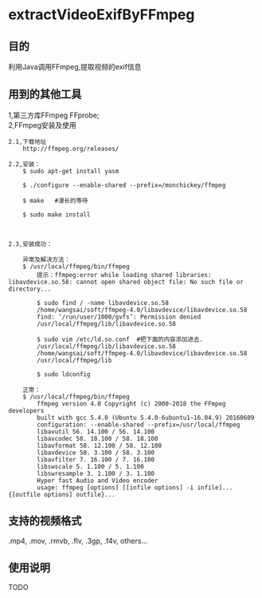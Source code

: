 # extractVideoExifByFFmpeg
## 目的
利用Java调用FFmpeg,提取视频的exif信息

## 用到的其他工具
1,第三方库FFmpeg FFprobe;    
2,FFmpeg安装及使用  

    2.1,下载地址    
        http://ffmpeg.org/releases/    

    2.2,安装：    
        $ sudo apt-get install yasm    

        $ ./configure --enable-shared --prefix=/monchickey/ffmpeg

        $ make   #漫长的等待

        $ sudo make install 



    2.3,安装成功：      

        异常及解决方法：  
        $ /usr/local/ffmpeg/bin/ffmpeg    
            提示：ffmpeg:error while loading shared libraries: libavdevice.so.58: cannot open shared object file: No such file or directory...

            $ sudo find / -name libavdevice.so.58    
            /home/wangsai/soft/ffmpeg-4.0/libavdevice/libavdevice.so.58
            find: ‘/run/user/1000/gvfs’: Permission denied
            /usr/local/ffmpeg/lib/libavdevice.so.58

            $ sudo vim /etc/ld.so.conf  #把下面的内容添加进去.    
            /usr/local/ffmpeg/lib/libavdevice.so.58
            /home/wangsai/soft/ffmpeg-4.0/libavdevice/libavdevice.so.58
            /usr/local/ffmpeg/lib

            $ sudo ldconfig 
        
        正常：
        $ /usr/local/ffmpeg/bin/ffmpeg
            ffmpeg version 4.0 Copyright (c) 2000-2018 the FFmpeg developers
            built with gcc 5.4.0 (Ubuntu 5.4.0-6ubuntu1~16.04.9) 20160609
            configuration: --enable-shared --prefix=/usr/local/ffmpeg
            libavutil 56. 14.100 / 56. 14.100
            libavcodec 58. 18.100 / 58. 18.100
            libavformat 58. 12.100 / 58. 12.100
            libavdevice 58. 3.100 / 58. 3.100
            libavfilter 7. 16.100 / 7. 16.100
            libswscale 5. 1.100 / 5. 1.100
            libswresample 3. 1.100 / 3. 1.100
            Hyper fast Audio and Video encoder
            usage: ffmpeg [options] [[infile options] -i infile]... {[outfile options] outfile}...





## 支持的视频格式
.mp4, .mov, .rmvb, .flv, .3gp, .f4v, others...

## 使用说明
TODO 

